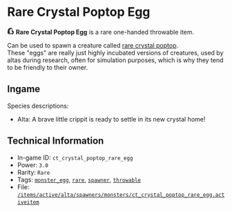 # Rare Crystal Poptop Egg

<img src="https://raw.githubusercontent.com/Ceterai/Enternia/main/items/active/alta/spawners/monsters/ct_crystal_poptop_rare_egg.png" alt="Rare Crystal Poptop Egg icon" loading="lazy" height="16px" width="auto" /> **Rare Crystal Poptop Egg** is a rare one-handed throwable item.

Can be used to spawn a creature called [rare crystal poptop](https://ceterai.github.io/MyEnternia/Wiki/rarecrystalpoptop).  
These "eggs" are really just highly incubated versions of creatures, used by altas during research, often for simulation purposes, which is why they tend to be friendly to their owner.

## Ingame

Species descriptions:

- Alta: A brave little crippit is ready to settle in its new crystal home!

## Technical Information

- In-game ID: `ct_crystal_poptop_rare_egg`
- Power: `3.0`
- Rarity: `Rare`
- Tags: [`monster_egg`](https://ceterai.github.io/MyEnternia/Wiki/Tags/MonsterEgg), [`rare`](https://ceterai.github.io/MyEnternia/Wiki/Tags/Rare), [`spawner`](https://ceterai.github.io/MyEnternia/Wiki/Tags/Spawner), [`throwable`](https://ceterai.github.io/MyEnternia/Wiki/Tags/Throwable)
- File: [`/items/active/alta/spawners/monsters/ct_crystal_poptop_rare_egg.activeitem`](https://github.com/Ceterai/Enternia/blob/main/items/active/alta/spawners/monsters/ct_crystal_poptop_rare_egg.activeitem)
